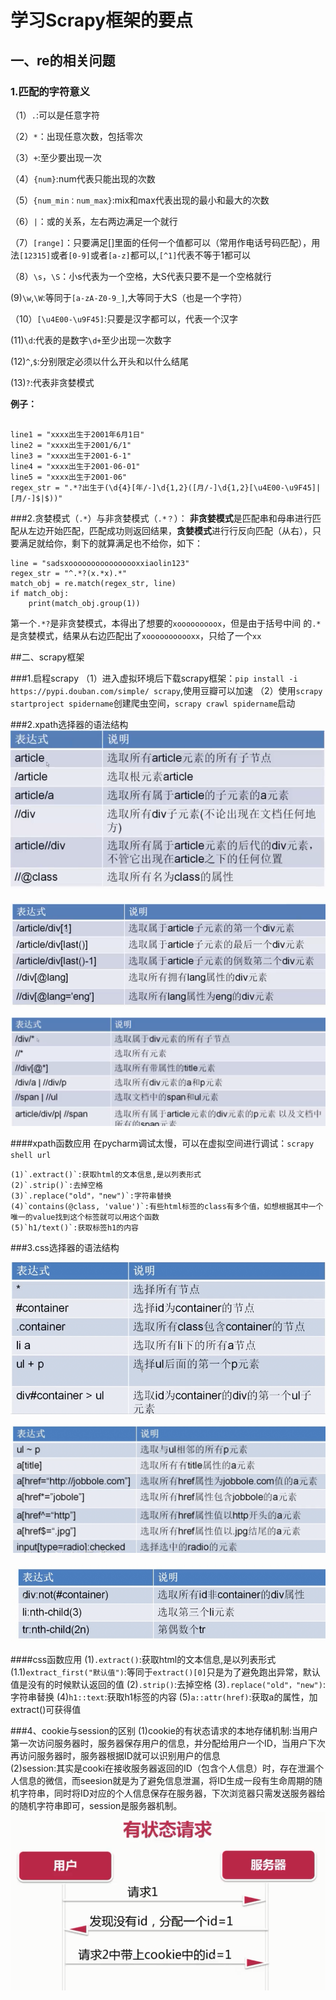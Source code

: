 # 学习Scrapy框架的要点

## 一、re的相关问题

### 1.匹配的字符意义
（1）`.`:可以是任意字符

（2）`*`：出现任意次数，包括零次

（3）`+`:至少要出现一次

（4）`{num}`:num代表只能出现的次数

（5）`{num_min：num_max}`:mix和max代表出现的最小和最大的次数

（6）`|`：或的关系，左右两边满足一个就行

（7）`[range]`：只要满足[]里面的任何一个值都可以（常用作电话号码匹配），用法`[12315]`或者`[0-9]`或者`[a-z]`都可以,`[^1]`代表不等于1都可以

（8）`\s`，`\S`：小s代表为一个空格，大S代表只要不是一个空格就行

(9)`\w`,`\W`:等同于`[a-zA-Z0-9_]`,大等同于大S（也是一个字符）

（10）`[\u4E00-\u9F45]`:只要是汉字都可以，代表一个汉字

(11)`\d`:代表的是数字`\d+`至少出现一次数字

(12)`^`,`$`:分别限定必须以什么开头和以什么结尾

(13)`?`:代表非贪婪模式

**例子：**
```

line1 = "xxxx出生于2001年6月1日"
line2 = "xxxx出生于2001/6/1"
line3 = "xxxx出生于2001-6-1"
line4 = "xxxx出生于2001-06-01"
line5 = "xxxx出生于2001-06"
regex_str = ".*?出生于(\d{4}[年/-]\d{1,2}([月/-]\d{1,2}[\u4E00-\u9F45]|[月/-]$|$))"
```



###2.贪婪模式（`.*`）与非贪婪模式（`.*？`）：
**非贪婪模式**是匹配串和母串进行匹配从左边开始匹配，匹配成功则返回结果，**贪婪模式**进行行反向匹配（从右），只要满足就给你，剩下的就算满足也不给你，如下：

```
line = "sadsxoooooooooooooooxxiaolin123"
regex_str = "^.*?(x.*x).*"
match_obj = re.match(regex_str, line)
if match_obj:
    print(match_obj.group(1))
```
第一个`.*?`是非贪婪模式，本得出了想要的`xooooooooox`，但是由于括号中间
的`.*`是贪婪模式，结果从右边匹配出了`xooooooooooxx`，只给了一个`xx`


##二、scrapy框架

###1.启程scrapy
（1）进入虚拟环境后下载scrapy框架：`pip install -i https://pypi.douban.com/simple/ scrapy`,使用豆瓣可以加速
（2）使用`scrapy startproject spidername`创建爬虫空间，`scrapy crawl spidername`启动


###2.xpath选择器的语法结构
![xp][xpath]

![xp1][xpath1]


![xp2][xpath2]

####xpath函数应用
在pycharm调试太慢，可以在虚拟空间进行调试：`scrapy shell url`

	(1)`.extract()`:获取html的文本信息,是以列表形式
	(2)`.strip()`:去掉空格
	(3)`.replace("old"，"new")`:字符串替换
	(4)`contains(@class, 'value')`:有些html标签的class有多个值，如想根据其中一个唯一的value找到这个标签就可以用这个函数
	(5)`h1/text()`:获取标签h1的内容

###3.css选择器的语法结构

![cs][css]

![cs1][css1]

![cs2][css2]


####css函数应用
	(1)`.extract()`:获取html的文本信息,是以列表形式
	(1.1)`extract_first("默认值")`:等同于`extract()[0]`只是为了避免跑出异常，默认值是没有的时候默认返回的值
	(2)`.strip()`:去掉空格
	(3)`.replace("old"，"new")`:字符串替换
	(4)`h1::text`:获取h1标签的内容
	(5)`a::attr(href)`:获取a的属性，加extract()可获得值



###4、cookie与session的区别
  (1)cookie的有状态请求的本地存储机制:当用户第一次访问服务器时，服务器保存用户的信息，并分配给用户一个ID，当用户下次再访问服务器时，服务器根据ID就可以识别用户的信息  
  (2)session:其实是cooki在接收服务器返回的ID（包含个人信息）时，存在泄漏个人信息的微信，而seesion就是为了避免信息泄漏，将ID生成一段有生命周期的随机字符串，同时将ID对应的个人信息保存在服务器，下次浏览器只需发送服务器给的随机字符串即可，session是服务器机制。
![cookie][cook]






<!---  链接  -->  
[xpath]:images/xpath.png
[xpath1]:images/xpath1.png
[xpath2]:images/xpath2.png
[css]:images/css.png
[css1]:images/css1.png
[css2]:images/css2.png
[cook]:images/cookie.png
